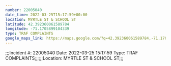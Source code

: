 ```yaml
---
number: 22005040
date_time: 2022-03-25T15:17:59+00:00
location: MYRTLE ST & SCHOOL ST
latitude: 42.392360061589784
longitude: -71.1705899104339
type: TRAF COMPLAINTS
google_maps_link: https://maps.google.com/?q=42.392360061589784,-71.1705899104339
---
```


;;;Incident #: 22005040  Date: 2022-03-25 15:17:59   Type: TRAF COMPLAINTS;;;;;;Location: MYRTLE ST & SCHOOL ST;;;
